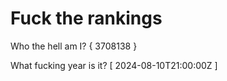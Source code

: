 # Fuck the rankings

Who the hell am I?
{ 3708138 }

What fucking year is it?
[ 2024-08-10T21:00:00Z ]
